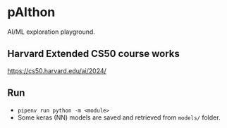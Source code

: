 # pAIthon

AI/ML exploration playground.

## Harvard Extended CS50 course works

https://cs50.harvard.edu/ai/2024/

## Run

- `pipenv run python -m <module>`
- Some keras (NN) models are saved and retrieved from `models/` folder.
